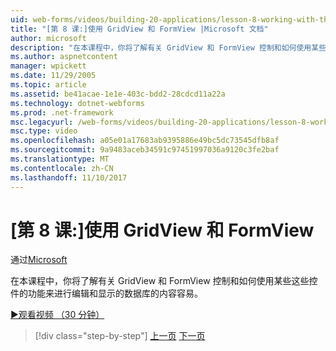 ```yaml
---
uid: web-forms/videos/building-20-applications/lesson-8-working-with-the-gridview-and-formview
title: "[第 8 课:]使用 GridView 和 FormView |Microsoft 文档"
author: microsoft
description: "在本课程中，你将了解有关 GridView 和 FormView 控制和如何使用某些这些控件的功能来进行编辑和 displa..."
ms.author: aspnetcontent
manager: wpickett
ms.date: 11/29/2005
ms.topic: article
ms.assetid: be41acae-1e1e-403c-bdd2-28cdcd11a22a
ms.technology: dotnet-webforms
ms.prod: .net-framework
msc.legacyurl: /web-forms/videos/building-20-applications/lesson-8-working-with-the-gridview-and-formview
msc.type: video
ms.openlocfilehash: a05e01a17683ab9395886e49bc5dc73545dfb8af
ms.sourcegitcommit: 9a9483aceb34591c97451997036a9120c3fe2baf
ms.translationtype: MT
ms.contentlocale: zh-CN
ms.lasthandoff: 11/10/2017
---
```

<a name="lesson-8-working-with-the-gridview-and-formview"></a>[第 8 课:]使用 GridView 和 FormView
====================
通过[Microsoft](https://github.com/microsoft)

在本课程中，你将了解有关 GridView 和 FormView 控制和如何使用某些这些控件的功能来进行编辑和显示的数据库的内容容易。

[&#9654;观看视频 （30 分钟）](https://channel9.msdn.com/Blogs/ASP-NET-Site-Videos/lesson-8-working-with-the-gridview-and-formview)

>[!div class="step-by-step"]
[上一页](lesson-7-databinding-to-user-interface-controls.md)
[下一页](watch-aspnet-development-in-action.md)
